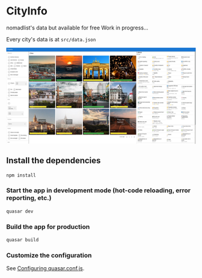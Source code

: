 # CityInfo

nomadlist's data but available for free
Work in progress...

Every city's data is at `src/data.json`

![preview](https://raw.githubusercontent.com/UnnoTed/cityinfo/master/cityinfo.jpg)

## Install the dependencies

```bash
npm install
```

### Start the app in development mode (hot-code reloading, error reporting, etc.)

```bash
quasar dev
```

### Build the app for production

```bash
quasar build
```

### Customize the configuration

See [Configuring quasar.conf.js](https://quasar.dev/quasar-cli/quasar-conf-js).
